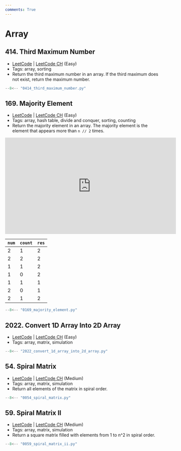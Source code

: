 ```yaml
---
comments: True
---
```


# Array

## 414. Third Maximum Number

-   [LeetCode](https://leetcode.com/problems/third-maximum-number/) | [LeetCode CH](https://leetcode.cn/problems/third-maximum-number/) (Easy)
-   Tags: array, sorting
-   Return the third maximum number in an array. If the third maximum does not exist, return the maximum number.

```python
--8<-- "0414_third_maximum_number.py"
```

## 169. Majority Element

-   [LeetCode](https://leetcode.com/problems/majority-element/) | [LeetCode CH](https://leetcode.cn/problems/majority-element/) (Easy)
-   Tags: array, hash table, divide and conquer, sorting, counting
-   Return the majority element in an array. The majority element is the element that appears more than `n // 2` times.

<iframe width="560" height="315" src="https://www.youtube.com/embed/7pnhv842keE?si=fBYlNfKzdkiLgkF1" title="YouTube video player" frameborder="0" allow="accelerometer; autoplay; clipboard-write; encrypted-media; gyroscope; picture-in-picture; web-share" referrerpolicy="strict-origin-when-cross-origin" allowfullscreen></iframe>

| `num` | `count` | `res` |
| ----- | ------- | ----- |
| 2     | 1       | 2     |
| 2     | 2       | 2     |
| 1     | 1       | 2     |
| 1     | 0       | 2     |
| 1     | 1       | 1     |
| 2     | 0       | 1     |
| 2     | 1       | 2     |

```python
--8<-- "0169_majority_element.py"
```

## 2022. Convert 1D Array Into 2D Array

-   [LeetCode](https://leetcode.com/problems/convert-1d-array-into-2d-array/) | [LeetCode CH](https://leetcode.cn/problems/convert-1d-array-into-2d-array/) (Easy)
-   Tags: array, matrix, simulation

```python
--8<-- "2022_convert_1d_array_into_2d_array.py"
```

## 54. Spiral Matrix

-   [LeetCode](https://leetcode.com/problems/spiral-matrix/) | [LeetCode CH](https://leetcode.cn/problems/spiral-matrix/) (Medium)
-   Tags: array, matrix, simulation
-   Return all elements of the matrix in spiral order.

```python
--8<-- "0054_spiral_matrix.py"
```

## 59. Spiral Matrix II

-   [LeetCode](https://leetcode.com/problems/spiral-matrix-ii/) | [LeetCode CH](https://leetcode.cn/problems/spiral-matrix-ii/) (Medium)
-   Tags: array, matrix, simulation
-   Return a square matrix filled with elements from 1 to n^2 in spiral order.

```python
--8<-- "0059_spiral_matrix_ii.py"
```
